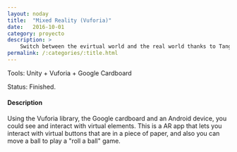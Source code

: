 ```yaml
---
layout: noday
title:  "Mixed Reality (Vuforia)"
date:   2016-10-01
category: proyecto
description: >
    Switch between the evirtual world and the real world thanks to Tango.
permalink: /:categories/:title.html
---
```


Tools: Unity + Vuforia + Google Cardboard

Status: Finished.

#### Description

Using the Vuforia library, the Google cardboard and an Android device, you could see and interact with virtual elements. This is a AR app that lets you interact with virtual buttons that are in a piece of paper, and also you can move a ball to play a "roll a ball" game. 